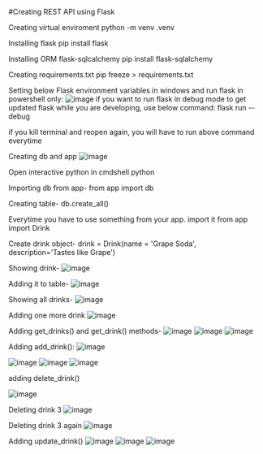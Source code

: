 #Creating REST API using Flask

Creating virtual enviroment
python -m venv .venv

Installing flask
pip install flask

Installing ORM flask-sqlcalchemy
pip install flask-sqlalchemy

Creating requirements.txt
pip freeze > requirements.txt

Setting below Flask environment variables in windows and run flask in powershell only:
![image](https://github.com/TejasBav/PythonProjects/assets/148721897/1f9dba9f-4c15-4e63-95ed-b564c6e96b89)
if you want to run flask in debug mode to get updated flask while you are developing, use below command:
flask run --debug

if you kill terminal and reopen again, you will have to run above command everytime

Creating db and app
![image](https://github.com/TejasBav/PythonProjects/assets/148721897/d7b1d799-7995-4dd9-8d28-3f39167c7974)


Open interactive python in cmdshell
python

Importing db from app-
from app import db

Creating table-
db.create_all()

Everytime you have to use something from your app. import it
from app import Drink

Create drink object-
drink = Drink(name = 'Grape Soda', description='Tastes like Grape')

Showing drink-
![image](https://github.com/TejasBav/PythonProjects/assets/148721897/b5423459-90fd-46f8-a9ea-a735ea2033c6)

Adding it to table-
![image](https://github.com/TejasBav/PythonProjects/assets/148721897/92379a74-de77-4887-adab-752f70f6319d)

Showing all drinks-
![image](https://github.com/TejasBav/PythonProjects/assets/148721897/96701dee-d8ae-48a4-9d9e-4e9ae8840665)

Adding one more drink
![image](https://github.com/TejasBav/PythonProjects/assets/148721897/81f0e86c-d401-4404-981a-2a110c21d8a6)

Adding get_drinks() and get_drink() methods-
![image](https://github.com/TejasBav/PythonProjects/assets/148721897/bcbf5200-43e7-4294-99ad-08a5cf8235b5)
![image](https://github.com/TejasBav/PythonProjects/assets/148721897/b3c9b215-af31-4336-87ab-b1e742c3714a)
![image](https://github.com/TejasBav/PythonProjects/assets/148721897/0fc307bd-eeb6-4c80-957f-1b405b78c2e8)

Adding add_drink():
![image](https://github.com/TejasBav/PythonProjects/assets/148721897/423a5d39-754e-48aa-9009-cec9e8bb0d05)

![image](https://github.com/TejasBav/PythonProjects/assets/148721897/aa48fb47-595a-465e-8a60-cd63b0692ca0)
![image](https://github.com/TejasBav/PythonProjects/assets/148721897/29a63723-faeb-4ac5-8cd8-73ed7695efaa)
![image](https://github.com/TejasBav/PythonProjects/assets/148721897/4dc7c3d3-35ff-4ac6-b5ee-2b238e1b5f25)

adding delete_drink()

![image](https://github.com/TejasBav/PythonProjects/assets/148721897/3062ea8c-2075-42af-bc37-25aeb26a4d4e)

Deleting drink 3
![image](https://github.com/TejasBav/PythonProjects/assets/148721897/3781c020-94a8-4ee3-a425-55dd23dac80e)

Deleting drink 3 again
![image](https://github.com/TejasBav/PythonProjects/assets/148721897/0daec0fd-6e6e-4305-b0c7-9cc594f78c1d)

Adding update_drink()
![image](https://github.com/TejasBav/PythonProjects/assets/148721897/0d032c71-8f18-4923-ac7c-f94795386ef6)
![image](https://github.com/TejasBav/PythonProjects/assets/148721897/c5a53b5d-aae8-4111-b7b3-1bbc24af32b0)
![image](https://github.com/TejasBav/PythonProjects/assets/148721897/ee85a4a4-610e-4ef6-baa8-6698c0fabb52)












